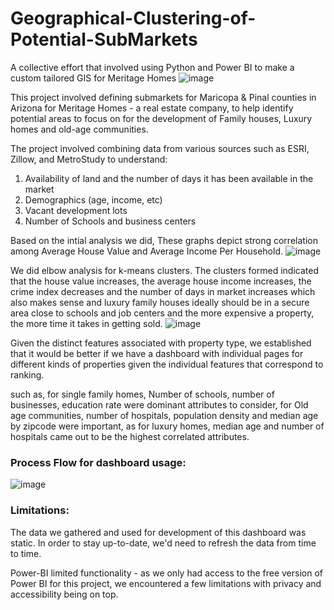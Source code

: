 # Geographical-Clustering-of-Potential-SubMarkets
A collective effort that involved using Python and Power BI to make a custom tailored GIS for Meritage Homes
![image](https://github.com/yumnazia/Geographical-Clustering-of-Potential-SubMarkets/assets/12965968/6dae5b72-9853-489e-8f14-f0bb7bedd759)

This project involved defining submarkets for Maricopa & Pinal counties in Arizona for Meritage Homes - a real estate company, to help identify potential areas to focus on for the development of Family houses, Luxury homes and old-age communities. 

The project involved combining data from various sources such as ESRI, Zillow, and MetroStudy to understand:
1. Availability of land and the number of days it has been available in the market
2. Demographics (age, income, etc)
3. Vacant development lots
4. Number of Schools and business centers

Based on the intial analysis we did, These graphs depict strong correlation among Average House Value and Average Income Per Household.
![image](https://github.com/yumnazia/Geographical-Clustering-of-Potential-SubMarkets/assets/12965968/06f7e750-e21e-4f70-afff-c40937950287)

We did elbow analysis for k-means clusters. The clusters formed indicated that the house value increases, the average house income increases, the crime index decreases and the number of days in market increases which also makes sense and luxury family houses ideally should be in a secure area close to schools and job centers and the more expensive a property, the more time it takes in getting sold.
![image](https://github.com/yumnazia/Geographical-Clustering-of-Potential-SubMarkets/assets/12965968/636f2158-5888-4342-8ea8-b7853ea76466)

Given the distinct features associated with property type, we established that it would be better if we have a dashboard with individual pages for different kinds of properties given the individual features that correspond to ranking. 

such as, for single family homes, Number of schools, number of businesses, education rate were dominant attributes to consider, for Old age communities, number of hospitals, population density and median age by zipcode were important, as for luxury homes, median age and number of hospitals came out to be the highest correlated attributes. 

### Process Flow for dashboard usage:
![image](https://github.com/yumnazia/Geographical-Clustering-of-Potential-SubMarkets/assets/12965968/03171627-5a19-4747-a568-4e90b08b8e7b)

### Limitations:
The data we gathered and used for development of this dashboard was static. In order to stay up-to-date, we'd need to refresh the data from time to time. 

Power-BI limited functionality - as we only had access to the free version of Power BI for this project, we encountered a few limitations with privacy and accessibility being on top. 


